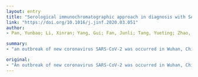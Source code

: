 ```yaml
---
layout: entry
title: "Serological immunochromatographic approach in diagnosis with SARS-CoV-2 infected COVID-19 patients"
link: "https://doi.org/10.1016/j.jinf.2020.03.051"
author:
- Pan, Yunbao; Li, Xinran; Yang, Gui; Fan, Junli; Tang, Yueting; Zhao, Jin; Long, Xinghua; Guo, Shuang; Zhao, Ziwu; Liu, Yinjuan; Hu, Hanning; Xue, Han; Li, Yirong

summary:
- "an outbreak of new coronavirus SARS-CoV-2 was occurred in Wuhan, China. The standard diagnostic approach that widely adopted in the clinic is nucleic acid detection by real-time RT-PCR. We presented the colloidal gold-based immunochromatographic (ICG) strip targeting viral IgM or IgG antibody. Serological methods are urgently warranted, but the false-negative rate of the technique is unneglectable."

original:
- "An outbreak of new coronavirus SARS-CoV-2 was occurred in Wuhan, China and rapidly spread to other cities and nations. The standard diagnostic approach that widely adopted in the clinic is nucleic acid detection by real-time RT-PCR. However, the false-negative rate of the technique is unneglectable and serological methods are urgently warranted. Here, we presented the colloidal gold-based immunochromatographic (ICG) strip targeting viral IgM or IgG antibody and compared it with real-time RT-PCR. The sensitivity of ICG assay with IgM and IgG combinatorial detection in nucleic acid confirmed cases were 11.1%, 92.9% and 96.8% at the early stage (1-7 days after onset), intermediate stage (8-14 days after onset), and late stage (more than 15 days), respectively. The ICG detection capacity in nucleic acid-negative suspected cases was 43.6%. In addition, the concordance of whole blood samples and plasma showed Cohen's kappa value of 0.93, which represented the almost perfect agreement between two types of samples. In conclusion, serological ICG strip assay in detecting SARS-CoV-2 infection is both sensitive and consistent, which is considered as an excellent supplementary approach in clinical application."
---
```


